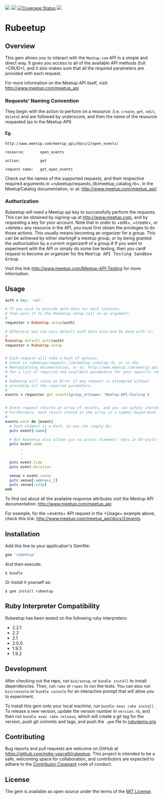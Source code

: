 <a href="https://travis-ci.org/mike-vascelli/rubeetup"><img src="https://travis-ci.org/mike-vascelli/rubeetup.svg?branch=master"/></a>
<a href="https://codeclimate.com/github/mike-vascelli/rubeetup"><img src="https://codeclimate.com/github/mike-vascelli/rubeetup/badges/gpa.svg" /></a>
<a href='https://coveralls.io/r/mike-vascelli/rubeetup'><img src='https://coveralls.io/repos/mike-vascelli/rubeetup/badge.svg' alt='Coverage Status' /></a>
<a href="https://inch-ci.org/github/mike-vascelli/rubeetup"><img src="http://inch-ci.org/github/mike-vascelli/rubeetup.svg?branch=master"/></a>


# Rubeetup

## Overview

This gem allows you to interact with the `Meetup.com` API in a simple and direct way. It gives you access to all of the available API methods (full +CRUD+), and it also makes sure that all the required parameters are provided with each request.

For more information on the Meetup API itself, visit: http://www.meetup.com/meetup_api


### Requests' Naming Convention

They begin with the action to perform on a resource: (i.e. `create`, `get`, `edit`, `delete`) and are followed by underscore, and then the name of the resource requested (as in the Meetup API).
#### Eg.
    http://www.meetup.com/meetup_api/docs/2/open_events/

    resource:       open_events

    action:         get

    request name:   get_open_events



Check out the names of the supported requests, and their respective required arguments in +rubeetup/requests_lib/meetup_catalog.rb+, in the MeetupCatalog documentation, or at: http://www.meetup.com/meetup_api/

### Authorization
Rubeetup will need a Meetup api key to successfully perform the requests. This can be obtained by signing-up at http://www.meetup.com, and by requesting a key for your account.
Note that in order to +edit+, +create+, or +delete+ any resource in the API, you must first obtain the privileges to do those actions. This usually means becoming an organizer for a group. This can be achieved by either starting# a meetup group, or by being granted the authorization by a current organizer# of a group.# If you want to experiment with the API or simply do some live testing, then you can# request to become an organizer for the <tt>Meetup API Testing Sandbox Group</tt>.

Visit this link http://www.meetup.com/Meetup-API-Testing for more information.

## Usage

```ruby
auth = key: 'val'

# If you wish to provide auth data for each instance,
# then pass it to the Rubeetup.setup call as an argument:
#
requester = Rubeetup.setup(auth)

# Otherwise you can pass default auth data once and be done with it:
#
Rubeetup.default_auth(auth)
requester = Rubeetup.setup


# Each request will take a Hash of options.
# Check in rubeetup/requests_lib/meetup_catalog.rb, or in the
# MeetupCatalog documentation, or at: http://www.meetup.com/meetup_api
# for a list of required and available parameters for your specific request.
#
# Rubeetup will raise an Error if any request is attempted without
# providing all the required parameters.
#
events = requester.get_events(group_urlname: 'Meetup-API-Testing')


# Every request returns an array of results, and you can safely iterate over them.
# Furthermore, each result stored in the array is a symbol-keyed Hash.
#
events.each do |event|
  # Each element is a Hash, so you can simply do:
  puts event[:name]

  # But Rubeetup also allows you to access elements' keys in OO-style:
  puts event.name
       .
       .
       .
  puts event.time
  puts event.duration

  venue = event.venue
  puts venue[:address_1]
  puts venue[:city]
end
```

 To find out about all the available response attributes visit the Meetup API documentation:
 http://www.meetup.com/meetup_api

 For example, for the +events+ API request in the +Usage+ example above, check this link:
 http://www.meetup.com/meetup_api/docs/2/events






## Installation

Add this line to your application's Gemfile:

```ruby
gem 'rubeetup'
```

And then execute:

    $ bundle

Or install it yourself as:

    $ gem install rubeetup

## Ruby Interpreter Compatibility

Rubeetup has been tested on the following ruby interpreters:

- 2.2.1
- 2.2
- 2.1
- 2.0.0
- 1.9.3
- 1.9.2

## Development

After checking out the repo, run `bin/setup`, or `bundle install` to install dependencies. Then, run `rake` or `rspec` to run the tests. You can also run `bin/console` or `bundle console` for an interactive prompt that will allow you to experiment.

To install this gem onto your local machine, run `bundle exec rake install`. To release a new version, update the version number in `version.rb`, and then run `bundle exec rake release`, which will create a git tag for the version, push git commits and tags, and push the `.gem` file to [rubygems.org](https://rubygems.org).

## Contributing

Bug reports and pull requests are welcome on GitHub at https://github.com/mike-vascelli/rubeetup. This project is intended to be a safe, welcoming space for collaboration, and contributors are expected to adhere to the [Contributor Covenant](contributor-covenant.org) code of conduct.


## License

The gem is available as open source under the terms of the [MIT License](http://opensource.org/licenses/MIT).

